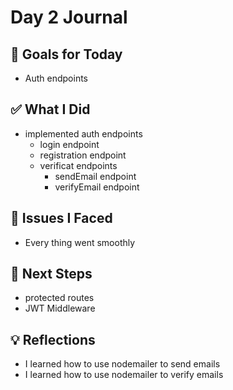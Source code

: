 # Day 2 Journal

## 🎯 Goals for Today

- Auth endpoints

## ✅ What I Did

- implemented auth endpoints
  - login endpoint
  - registration endpoint
  - verificat endpoints
    - sendEmail endpoint
    - verifyEmail endpoint

## 🐞 Issues I Faced

- Every thing went smoothly

## 🔮 Next Steps

- protected routes
- JWT Middleware

## 💡 Reflections

- I learned how to use nodemailer to send emails
- I learned how to use nodemailer to verify emails
